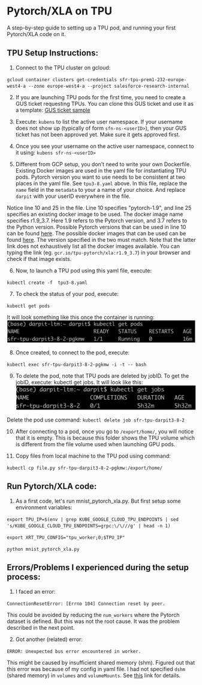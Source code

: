# Pytorch/XLA on TPU

A step-by-step guide to setting up a TPU pod, and running your first Pytorch/XLA code on it.

## TPU Setup Instructions:

1. Connect to the TPU cluster on gcloud:

`gcloud container clusters get-credentials sfr-tpu-prem1-232-europe-west4-a --zone europe-west4-a --project salesforce-research-internal`

2. If you are launching TPU pods for the first time, you need to create a GUS ticket requesting TPUs. You can clone this GUS ticket and use it as a template: [GUS ticket sample](https://gus.lightning.force.com/lightning/r/ADM_Work__c/a07EE00000xJc8tYAC/view)

3.  Execute: `kubens` to list the active user namespace. If your username does not show up (typically of form `sfn-ns-<userID>`), then your GUS ticket has not been approved yet. Make sure it gets approved first.

4. Once you see your username on the active user namespace, connect to it using: 
`kubens sfr-ns-<userID>`

5. Different from GCP setup, you don’t need to write your own Dockerfile. Existing Docker images are used in the yaml file for instantiating TPU pods. Pytorch version you want to use needs to be consistent at two places in the yaml file. See `tpu3-8.yaml` above. In this file, replace the `name` field in the `metadata` to your a name of your choice. And replace `darpit` with your userID everywhere in the file.
  
  Notice line 10 and 25 in the file. Line 10 specifies "pytorch-1.9", and line 25 specifies an existing docker image to be used. The docker image name specifies r1.9_3.7. Here 1.9 refers to the Pytorch version, and 3.7 refers to the Python version. Possible Pytorch versions that can be used in line 10 can be found [here](https://cloud.google.com/tpu/docs/supported-tpu-versions). The possible docker images that can be used can be found [here](https://github.com/pytorch/xla/). The version specified in the two must match. Note that the latter link does not exhaustively list all the docker images available. You can typing the link (eg. `gcr.io/tpu-pytorch/xla:r1.9_3.7`) in your browser and check if that image exists.

6. Now, to launch a TPU pod using this yaml file, execute:

`kubectl create -f  tpu3-8.yaml`

7. To check the status of your pod, execute:

`kubectl get pods`

It will look something like this once the container is running:
![Alt text](images/get_pods.png?raw=true "")

8. Once created, to connect to the pod, execute: 

`kubectl exec sfr-tpu-darpit3-8-2-pgkmw -i -t -- bash`

9. To delete the pod, note that TPU pods are deleted by jobID. To get the jobID, execute: kubectl get jobs. It will look like this:
![Alt text](images/get_jobs.png?raw=true "")

Delete the pod use command: `kubectl delete job sfr-tpu-darpit3-8-2`

10. After connecting to a pod, once you go to `/export/home/`, you will notice that it is empty. This is because this folder shows the TPU volume which is different from the file volume used when launching GPU pods.

11. Copy files from local machine to the TPU pod using command:
 
`kubectl cp file.py sfr-tpu-darpit3-8-2-pgkmw:/export/home/`

## Run Pytorch/XLA code:

1. As a first code, let's run mnist_pytorch_xla.py. But first setup some environment variables:

`export TPU_IP=$(env | grep KUBE_GOOGLE_CLOUD_TPU_ENDPOINTS | sed 's/KUBE_GOOGLE_CLOUD_TPU_ENDPOINTS=grpc:\/\///g' | head -n 1)`
  
`export XRT_TPU_CONFIG="tpu_worker;0;$TPU_IP"`

`python mnist_pytorch_xla.py`


## Errors/Problems I experienced during the setup process:

1. I faced an error: 

`ConnectionResetError: [Errno 104] Connection reset by peer.`

This could be avoided by reducing the `num_workers` where the Pytorch dataset is defined. But this was not the root cause. It was the problem described in the next point.

2. Got another (related) error: 
 
`ERROR: Unexpected bus error encountered in worker.`

This might be caused by insufficient shared memory (shm). Figured out that this error was because of my config in yaml file. I had not specified `dshm` (shared memory) in `volumes` and `volumeMounts`. See [this](https://medium.com/dive-into-ml-ai/raising-shared-memory-limit-of-a-kubernetes-container-62aae0468a33) link for details.
